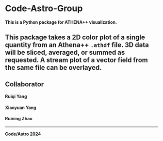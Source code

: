 # Code-Astro-Group
#### This is a Python package for ATHENA++ visualization.
This package takes a 2D color plot of a single quantity from an Athena++ `.athdf` file. 3D data will be sliced, averaged, or summed as requested. A stream plot of a vector field from the same file can be overlayed.
---------------------------------
## Collaborator
#### Ruiqi Yang
#### Xiaoyuan Yang
#### Ruining Zhao
---------------------------------
**Code/Astro 2024**
